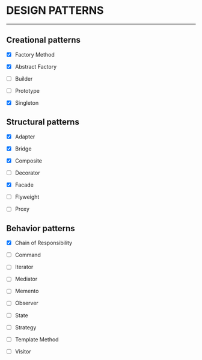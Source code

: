 # DESIGN PATTERNS
---

## Creational patterns

- [x] Factory Method

- [x] Abstract Factory 

- [ ] Builder

- [ ] Prototype

- [x] Singleton


## Structural patterns

- [x] Adapter

- [x] Bridge 

- [x] Composite 

- [ ] Decorator

- [x] Facade

- [ ] Flyweight

- [ ] Proxy

## Behavior patterns

- [x] Chain of Responsibility

- [ ] Command

- [ ] Iterator

- [ ] Mediator

- [ ] Memento

- [ ] Observer 

- [ ] State

- [ ] Strategy

- [ ] Template Method

- [ ] Visitor
